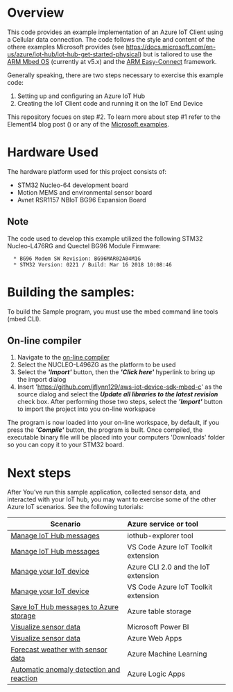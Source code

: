 # Overview
This code provides an example implementation of an Azure IoT Client using a Cellular data connection.  The code follows the style and content of the othere examples Microsoft provides (see https://docs.microsoft.com/en-us/azure/iot-hub/iot-hub-get-started-physical) but is taliored to use the [ARM Mbed OS](https://github.com/ARMmbed/mbed-os) (currently at v5.x) and the [ARM Easy-Connect](https://github.com/ARMmbed/easy-connect) framework. 

Generally speaking, there are two steps necessary to exercise this example code:
1. Setting up and configuring an Azure IoT Hub
2. Creating the IoT Client code and running it on the IoT End Device

This repository focues on step #2.  To learn more about step #1 refer to the Element14 blog post () or any of the [Microsoft examples](https://docs.microsoft.com/en-us/azure/iot-hub/iot-hub-get-started-physical).

# Hardware Used
The hardware platform used for this project consists of:

* STM32 Nucleo-64 development board
* Motion MEMS and environmental sensor board
* Avnet RSR1157 NBIoT BG96 Expansion Board

## Note
  The code used to develop this example utilized the following STM32 Nucleo-L476RG and Quectel BG96 Module Firmware:
  
      * BG96 Modem SW Revision: BG96MAR02A04M1G
      * STM32 Version: 0221 / Build: Mar 16 2018 10:08:46


# Building the samples:
To build the Sample program, you must use the mbed command line tools (mbed CLI).

## On-line compiler
1. Navigate to the [on-line compiler](https://os.mbed.com/compiler)
2. Select the NUCLEO-L496ZG as the platform to be used
3. Select the ***'Import'*** button, then the ***'Click here'*** hyperlink to bring up the import dialog
4. Insert 'https://github.com/jflynn129/aws-iot-device-sdk-mbed-c' as the source dialog and select the ***Update all libraries to the latest revision*** check box. After performing those two steps, select the ***'Import'*** button to import the project into you on-line workspace

The program is now loaded into your on-line workspace, by default, if you press the ***'Compile'*** button, the program is built. Once compiled,  the executable binary file will be placed into your computers 'Downloads' folder so you can copy it to your STM32 board.


# Next steps
After You’ve run this sample application, collected sensor data, and interacted with your IoT hub, you may want to exercise some of the other Azure IoT scenarios.  See the following tutorials:

|Scenario                                  | Azure service or tool               |
|----------------------------------------  |:----------------------------------- |
|[Manage IoT Hub messages]( https://docs.microsoft.com/en-us/azure/iot-hub/iot-hub-explorer-cloud-device-messaging)                  | iothub-explorer tool                |
|[Manage IoT Hub messages](https://docs.microsoft.com/en-us/azure/iot-hub/iot-hub-vscode-iot-toolkit-cloud-device-messaging)                   | VS Code Azure IoT Toolkit extension |
|[Manage your IoT device](https://docs.microsoft.com/en-us/azure/iot-hub/iot-hub-device-management-iot-extension-azure-cli-2-0)                    | Azure CLI 2.0 and the IoT extension |
|[Manage your IoT device](https://docs.microsoft.com/en-us/azure/iot-hub/iot-hub-device-management-iot-toolkit)                    | VS Code Azure IoT Toolkit extension |
|[Save IoT Hub messages to Azure storage]()    | Azure table storage                 |   
|[Visualize sensor data](https://docs.microsoft.com/en-us/azure/iot-hub/iot-hub-live-data-visualization-in-power-bi)                     | Microsoft Power BI                  |
|[Visualize sensor data](https://docs.microsoft.com/en-us/azure/iot-hub/iot-hub-live-data-visualization-in-web-apps)                     | Azure Web Apps                      |
|[Forecast weather with sensor data](https://docs.microsoft.com/en-us/azure/iot-hub/iot-hub-weather-forecast-machine-learning)         | Azure Machine Learning              |
|[Automatic anomaly detection and reaction](https://docs.microsoft.com/en-us/azure/iot-hub/iot-hub-monitoring-notifications-with-azure-logic-apps)  | Azure Logic Apps                    |


